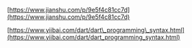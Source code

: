 [https://www.jianshu.com/p/9e5f4c81cc7d](https://www.jianshu.com/p/9e5f4c81cc7d)

[https://www.yiibai.com/dart/dart\_programming\_syntax.html](https://www.yiibai.com/dart/dart_programming_syntax.html)

